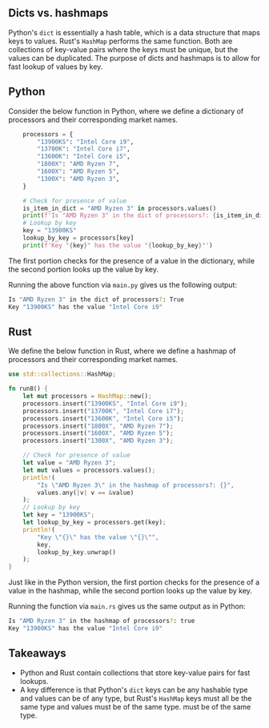 ## Dicts vs. hashmaps

Python's `dict` is essentially a hash table, which is a data structure that maps keys to values.
Rust's `HashMap` performs the same function. Both are collections of key-value pairs where the
keys must be unique, but the values can be duplicated. The purpose of dicts and hashmaps is to
allow for fast lookup of values by key.

## Python

Consider the below function in Python, where we define a dictionary of processors and their
corresponding market names.

```py
    processors = {
        "13900KS": "Intel Core i9",
        "13700K": "Intel Core i7",
        "13600K": "Intel Core i5",
        "1800X": "AMD Ryzen 7",
        "1600X": "AMD Ryzen 5",
        "1300X": "AMD Ryzen 3",
    }

    # Check for presence of value
    is_item_in_dict = "AMD Ryzen 3" in processors.values()
    print(f'Is "AMD Ryzen 3" in the dict of processors?: {is_item_in_dict}')
    # Lookup by key
    key = "13900KS"
    lookup_by_key = processors[key]
    print(f'Key "{key}" has the value "{lookup_by_key}"')
```

The first portion checks for the presence of a value in the dictionary, while the second portion
looks up the value by key.

Running the above function via `main.py` gives us the following output:

```bash
Is "AMD Ryzen 3" in the dict of processors?: True
Key "13900KS" has the value "Intel Core i9"
```

## Rust

We define the below function in Rust, where we define a hashmap of processors and their
corresponding market names.

```rs
use std::collections::HashMap;

fn run8() {
    let mut processors = HashMap::new();
    processors.insert("13900KS", "Intel Core i9");
    processors.insert("13700K", "Intel Core i7");
    processors.insert("13600K", "Intel Core i5");
    processors.insert("1800X", "AMD Ryzen 7");
    processors.insert("1600X", "AMD Ryzen 5");
    processors.insert("1300X", "AMD Ryzen 3");

    // Check for presence of value
    let value = "AMD Ryzen 3";
    let mut values = processors.values();
    println!(
        "Is \"AMD Ryzen 3\" in the hashmap of processors?: {}",
        values.any(|v| v == &value)
    );
    // Lookup by key
    let key = "13900KS";
    let lookup_by_key = processors.get(key);
    println!(
        "Key \"{}\" has the value \"{}\"",
        key,
        lookup_by_key.unwrap()
    );
}
```

Just like in the Python version, the first portion checks for the presence of a value in the
hashmap, while the second portion looks up the value by key.

Running the function via `main.rs` gives us the same output as in Python:

```bash
Is "AMD Ryzen 3" in the hashmap of processors?: true
Key "13900KS" has the value "Intel Core i9"
```

## Takeaways

- Python and Rust contain collections that store key-value pairs for fast lookups.
- A key difference is that Python's `dict` keys can be any hashable type and values can be of any type, but Rust's `HashMap` keys must all be the same type and  values
  must be of the same type.
  must be of the same type.
